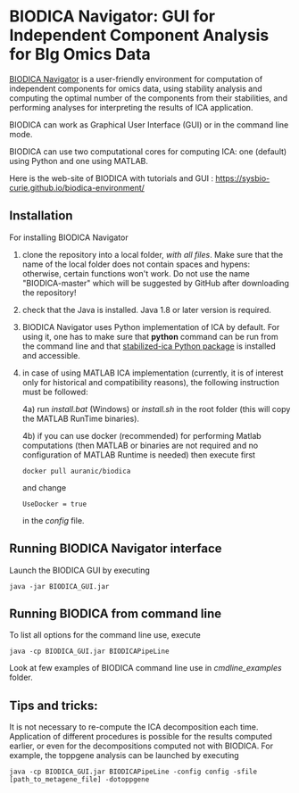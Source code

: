 # BIODICA Navigator: GUI for Independent Component Analysis for BIg Omics Data

[BIODICA Navigator](https://sysbio-curie.github.io/biodica-environment/) is a user-friendly environment for computation of independent components for omics data, 
using stability analysis and computing the optimal number of the components from their stabilities,
and performing analyses for interpreting the results of ICA application.

BIODICA can work as Graphical User Interface (GUI) or in the command line mode.

BIODICA can use two computational cores for computing ICA: one (default) using Python and one using MATLAB.

Here is the web-site of BIODICA with tutorials and GUI : https://sysbio-curie.github.io/biodica-environment/

## Installation

For installing BIODICA Navigator

1) clone the repository into a local folder, *with all files*. 
Make sure that the name of the local folder does not contain spaces and hypens: otherwise, certain functions won't work.
Do not use the name "BIODICA-master" which will be suggested by GitHub after downloading the repository!

2) check that the Java is installed. Java 1.8 or later version is required.

3) BIODICA Navigator uses Python implementation of ICA by default. For using it, one has to make sure that **python** command can be run from the command line and that [stabilized-ica Python package](https://github.com/ncaptier/stabilized-ica) is installed and accessible.

4) in case of using MATLAB ICA implementation (currently, it is of interest only for historical and compatibility reasons), the following instruction must be followed:

	4a) run *install.bat* (Windows) or *install.sh* in the root folder (this will copy the MATLAB RunTime binaries).

	4b) if you can use docker (recommended) for performing Matlab computations (then MATLAB or binaries are not required and no configuration of MATLAB Runtime is needed) then execute first 
	```
	docker pull auranic/biodica
	```
	and change 
	```
	UseDocker = true
	```
	in the *config* file.

## Running BIODICA Navigator interface

Launch the BIODICA GUI by executing

```
java -jar BIODICA_GUI.jar
```


## Running BIODICA from command line

To list all options for the command line use, execute

```
java -cp BIODICA_GUI.jar BIODICAPipeLine
```

Look at few examples of BIODICA command line use in *cmdline_examples* folder.

## Tips and tricks:

It is not necessary to re-compute the ICA decomposition each time. Application of different procedures is possible for the results computed earlier, or even for the decompositions computed not with BIODICA.
For example, the toppgene analysis can be launched by executing
```
java -cp BIODICA_GUI.jar BIODICAPipeLine -config config -sfile [path_to_metagene_file] -dotoppgene
```





